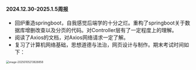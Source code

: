 #### 2024.12.30-2025.1.5周报

+ 回炉重造springboot，自我感觉后端学的十分之烂。重构了springboot关于数据库增删改查以及分页的代码。对Controller层有了一定程度上的理解。
+ 阅读了Axios的文档，对Axios网络请求一定了解。
+ 复习了计算机网络基础，思想道德与法治，网页设计与制作。期末考试时间如下：

<img src="C:\Users\DoubLeMoon_Bird\AppData\Roaming\Typora\typora-user-images\image-20250105213826858.png" alt="image-20250105213826858" style="zoom: 50%;" />

